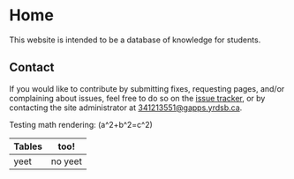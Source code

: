 # Home

This website is intended to be a database of knowledge for students.

## Contact

If you would like to contribute by submitting fixes, requesting pages, and/or complaining about issues, feel free to do so on the [issue tracker](https://git.eggworld.tk/eggy/eifueo), or by contacting the site administrator at [341213551@gapps.yrdsb.ca](mailto:341213551@gapps.yrdsb.ca).


Testing math rendering: \(a^2+b^2=c^2\)

| Tables | too! |
| --- | --- |
| yeet | no yeet |
